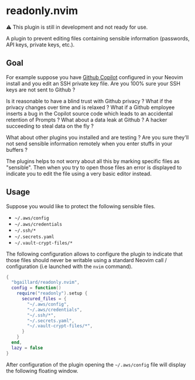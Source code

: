 # readonly.nvim

:warning: This plugin is still in development and not ready for use.

A plugin to prevent editing files containing sensible information (passwords, API keys, private keys, etc.).

## Goal

For example suppose you have [Github Copilot](https://github.com/features/copilot) configured in your Neovim install and you edit an SSH private key file. Are you 100% sure your SSH keys are not sent to Github ?

Is it reasonable to have a blind trust with Github privacy ? What if the privacy changes over time and is relaxed ? What if a Github employee inserts a bug in the Copilot source code which leads to an accidental retention of Prompts ? What about a data leak at Github ? A hacker succeeding to steal data on the fly ?

What about other plugins you installed and are testing ? Are you sure they'll not send sensible information remotely when you enter stuffs in your buffers ?

The plugins helps to not worry about all this by marking specific files as "sensible". Then when you try to open those files an error is displayed to indicate you to edit the file using a very basic editor instead.

## Usage

Suppose you would like to protect the following sensible files.

- `~/.aws/config`
- `~/.aws/credentials`
- `~/.ssh/*`
- `~/.secrets.yaml`
- `~/.vault-crypt-files/*`

The following configuration allows to configure the plugin to indicate that those files should never be writable using a standard Neovim call / configuration (i.e launched with the `nvim` command).

```lua
{
  "bgaillard/readonly.nvim",
  config = function()
    require("readonly").setup {
      secured_files = {
        "~/.aws/config",
        "~/.aws/credentials",
        "~/.ssh/*",
        "~/.secrets.yaml",
        "~/.vault-crypt-files/*",
      }
    }
  end,
  lazy = false
}
```

After configuration of the plugin opening the `~/.aws/config` file will display the following floating window.
